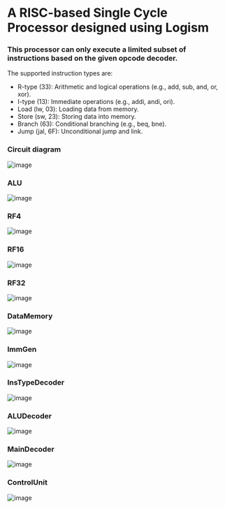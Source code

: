 # A RISC-based Single Cycle Processor designed using Logism

### This processor can only execute a limited subset of instructions based on the given opcode decoder.  
The supported instruction types are:
- R-type (33): Arithmetic and logical operations (e.g., add, sub, and, or, xor).
- I-type (13): Immediate operations (e.g., addi, andi, ori).
- Load (lw, 03): Loading data from memory.
- Store (sw, 23): Storing data into memory.
- Branch (63): Conditional branching (e.g., beq, bne).
- Jump (jal, 6F): Unconditional jump and link.

### Circuit diagram
![image](https://github.com/user-attachments/assets/ae8e790c-fb8a-4b1f-8605-0f150c0be12f)

### ALU
![image](https://github.com/user-attachments/assets/6761db8e-08c3-42c4-8435-69053601dae7)

### RF4
![image](https://github.com/user-attachments/assets/f12a85ea-3ebd-4626-be3f-90b4c5119db3)

### RF16 
![image](https://github.com/user-attachments/assets/528258ac-eb6a-4a2f-afea-adeb0dd429a5)

### RF32
![image](https://github.com/user-attachments/assets/4c9078ba-528d-4cf4-bc00-6794550d269b)

### DataMemory
![image](https://github.com/user-attachments/assets/1eeafbb1-a109-436c-8c28-0d65c42be123)

### ImmGen
![image](https://github.com/user-attachments/assets/44f1f985-4d53-4a1b-b471-628634d10f64)

### InsTypeDecoder
![image](https://github.com/user-attachments/assets/e1e708ab-8706-4546-b14a-e412fcf3257f)

### ALUDecoder
![image](https://github.com/user-attachments/assets/f4d4a729-6c74-4bab-9d5c-55850736620a)

### MainDecoder
![image](https://github.com/user-attachments/assets/c1a2b6e6-bc86-4114-9a9b-ca373d1bd4d0)

### ControlUnit
![image](https://github.com/user-attachments/assets/8f49b57b-755f-4bfe-a17c-c620836fed35)
